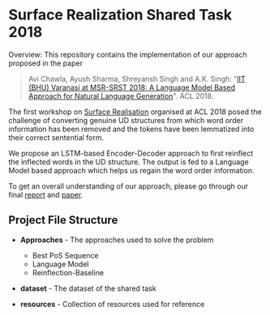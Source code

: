 
# Surface Realization Shared Task 2018

Overview: 
This repository contains the implementation of our approach proposed in the paper

> Avi Chawla, Ayush Sharma, Shreyansh Singh and A.K. Singh: "[IIT (BHU) Varanasi at MSR-SRST 2018: A Language Model Based Approach for Natural Language Generation](https://www.aclweb.org/anthology/W18-3603)". ACL 2018. 

The first workshop on [Surface Realisation](http://taln.upf.edu/pages/msr2018-ws/) organised at ACL 2018 posed the challenge of converting genuine UD structures from which word order information has been removed and the tokens have been lemmatized into their correct sentential form. 

We propose an LSTM-based Encoder-Decoder approach to first reinflect the inflected words in the UD structure. The output is fed to a Language Model based approach which helps us regain the word order information. 

To get an overall understanding of our approach, please go through our final  [report](https://github.com/shreyansh26/SRST-18/blob/master/Reports/srst_report.pdf)  and  [paper](https://github.com/shreyansh26/SRST-18/blob/master/Reports/camera-ready-iit-bhu-varanasi.pdf).

Project File Structure
----------------------

* **Approaches** - The approaches used to solve the problem
	* Best PoS Sequence
	* Language Model
	* Reinflection-Baseline

* **dataset** - The dataset of the shared task

* **resources** - Collection of resources used for reference
